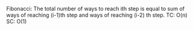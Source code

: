 Fibonacci: The total number of ways to reach ith step is equal to sum of ways of reaching (i-1)th step and ways of reaching (i-2) th step.
​
TC: O(n)
SC: O(1)
